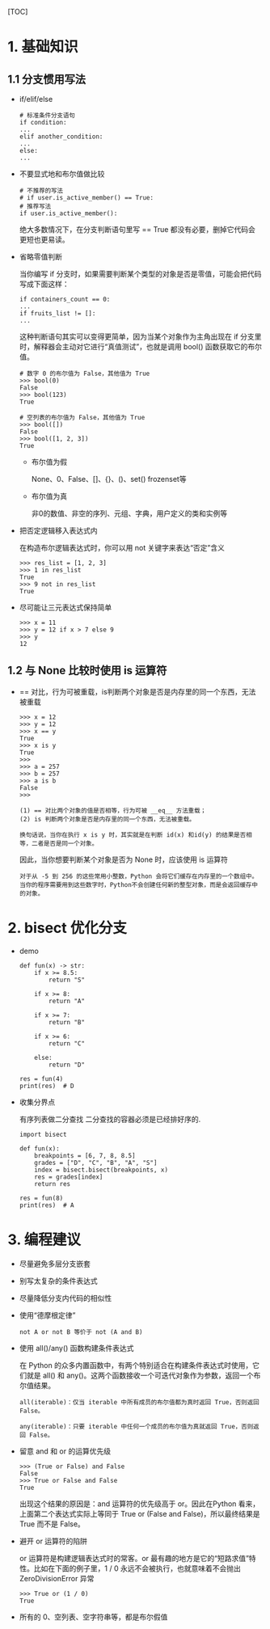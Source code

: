 [TOC]

#  1. 基础知识

##  1.1 分支惯用写法

* if/elif/else

  ~~~
  # 标准条件分支语句
  if condition:
  ...
  elif another_condition:
  ...
  else:
  ...
  ~~~

* 不要显式地和布尔值做比较 

  ~~~
  # 不推荐的写法
  # if user.is_active_member() == True:
  # 推荐写法
  if user.is_active_member():
  ~~~

  绝大多数情况下，在分支判断语句里写 == True 都没有必要，删掉它代码会更短也更易读。 

* 省略零值判断 

  当你编写 if 分支时，如果需要判断某个类型的对象是否是零值，可能会把代码写成下面这样： 

  ~~~
  if containers_count == 0:
  ...
  if fruits_list != []:
  ...
  ~~~

  这种判断语句其实可以变得更简单，因为当某个对象作为主角出现在 if 分支里时，解释器会主动对它进行“真值测试”，也就是调用 bool() 函数获取它的布尔值。 

  ~~~
  # 数字 0 的布尔值为 False，其他值为 True
  >>> bool(0) 
  False
  >>> bool(123) 
  True
  
  # 空列表的布尔值为 False，其他值为 True
  >>> bool([])  
  False
  >>> bool([1, 2, 3]) 
  True
  ~~~

  * 布尔值为假

    None、0、False、[]、{}、()、set() frozenset等

  * 布尔值为真

    非0的数值、非空的序列、元组、字典，用户定义的类和实例等

* 把否定逻辑移入表达式内 

  在构造布尔逻辑表达式时，你可以用 not 关键字来表达“否定”含义 

  ~~~
  >>> res_list = [1, 2, 3]
  >>> 1 in res_list
  True
  >>> 9 not in res_list
  True
  ~~~

* 尽可能让三元表达式保持简单

  ~~~
  >>> x = 11                            
  >>> y = 12 if x > 7 else 9  
  >>> y
  12
  ~~~

##  1.2 与 None 比较时使用 is 运算符 

* == 对比，行为可被重载，is判断两个对象是否是内存里的同一个东西，无法被重载

  ~~~
  >>> x = 12
  >>> y = 12
  >>> x == y
  True
  >>> x is y
  True
  >>>
  >>> a = 257
  >>> b = 257
  >>> a is b
  False
  >>>
  ~~~

  ~~~
  (1) == 对比两个对象的值是否相等，行为可被 __eq__ 方法重载；
  (2) is 判断两个对象是否是内存里的同一个东西，无法被重载。 
  
  换句话说，当你在执行 x is y 时，其实就是在判断 id(x) 和id(y) 的结果是否相等，二者是否是同一个对象。
  ~~~

  因此，当你想要判断某个对象是否为 None 时，应该使用 is 运算符 

  ~~~
  对于从 -5 到 256 的这些常用小整数，Python 会将它们缓存在内存里的一个数组中。当你的程序需要用到这些数字时，Python不会创建任何新的整型对象，而是会返回缓存中的对象。
  ~~~

#  2. bisect 优化分支

* demo

  ~~~
  def fun(x) -> str:
      if x >= 8.5:
          return "S"
  
      if x >= 8:
          return "A"
  
      if x >= 7:
          return "B"
  
      if x >= 6:
          return "C"
  
      else:
          return "D"
  
  res = fun(4)
  print(res)  # D
  ~~~

* 收集分界点

  有序列表做二分查找 二分查找的容器必须是已经排好序的.

  ```
  import bisect
  
  def fun(x):
      breakpoints = [6, 7, 8, 8.5]
      grades = ["D", "C", "B", "A", "S"]
      index = bisect.bisect(breakpoints, x)
      res = grades[index]
      return res
  
  res = fun(8)
  print(res)  # A
  ```

#  3. 编程建议

* 尽量避免多层分支嵌套 

* 别写太复杂的条件表达式 

* 尽量降低分支内代码的相似性 

* 使用“德摩根定律” 

  ~~~
  not A or not B 等价于 not (A and B)
  ~~~

* 使用 all()/any() 函数构建条件表达式 

  在 Python 的众多内置函数中，有两个特别适合在构建条件表达式时使用，它们就是 all() 和 any()。这两个函数接收一个可迭代对象作为参数，返回一个布尔值结果。

  ~~~
  all(iterable)：仅当 iterable 中所有成员的布尔值都为真时返回 True，否则返回 False。
  
  any(iterable)：只要 iterable 中任何一个成员的布尔值为真就返回 True，否则返回 False。
  ~~~

* 留意 and 和 or 的运算优先级 

  ~~~
  >>> (True or False) and False
  False
  >>> True or False and False
  True
  ~~~

  出现这个结果的原因是：and 运算符的优先级高于 or。因此在Python 看来，上面第二个表达式实际上等同于 True or (False and False)，所以最终结果是 True 而不是 False。 

* 避开 or 运算符的陷阱 

  or 运算符是构建逻辑表达式时的常客。or 最有趣的地方是它的“短路求值”特性。比如在下面的例子里，1 / 0 永远不会被执行，也就意味着不会抛出 ZeroDivisionError 异常

  ~~~
  >>> True or (1 / 0)
  True
  ~~~

* 所有的 0、空列表、空字符串等，都是布尔假值 

